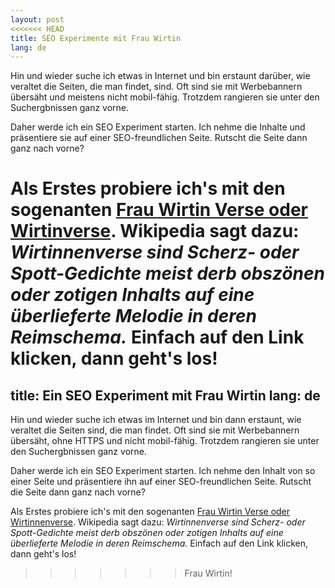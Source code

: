 ```yaml
---
layout: post
<<<<<<< HEAD
title: SEO Experimente mit Frau Wirtin
lang: de
---
```


Hin und wieder suche ich etwas in Internet und bin erstaunt darüber, wie veraltet
die Seiten, die man findet, sind. Oft sind sie mit
Werbebannern übersäht und meistens nicht mobil-fähig. Trotzdem rangieren sie
unter den Suchergbnissen ganz vorne.

Daher werde ich ein SEO Experiment starten. Ich nehme die Inhalte und
präsentiere sie auf einer SEO-freundlichen Seite. Rutscht die Seite dann ganz
nach vorne?

Als Erstes probiere ich's mit den sogenanten [Frau Wirtin Verse oder Wirtinverse](/frau-wirtin). Wikipedia sagt dazu: _Wirtinnenverse sind Scherz- oder Spott-Gedichte meist derb obszönen oder zotigen Inhalts auf eine überlieferte Melodie in deren Reimschema._ Einfach auf den Link klicken, dann geht's los!
=======
title: Ein SEO Experiment mit Frau Wirtin
lang: de
---

Hin und wieder suche ich etwas im Internet und bin dann erstaunt, wie veraltet
die Seiten sind, die man findet. Oft sind sie mit
Werbebannern übersäht, ohne HTTPS und nicht mobil-fähig. Trotzdem rangieren sie
unter den Suchergbnissen ganz vorne.

Daher werde ich ein SEO Experiment starten. Ich nehme den Inhalt von so einer Seite und
präsentiere ihn auf einer SEO-freundlichen Seite. Rutscht die Seite dann ganz
nach vorne?

Als Erstes probiere ich's mit den sogenanten [Frau Wirtin Verse oder Wirtinnenverse](/frau-wirtin). Wikipedia sagt dazu: _Wirtinnenverse sind Scherz- oder Spott-Gedichte meist derb obszönen oder zotigen Inhalts auf eine überlieferte Melodie in deren Reimschema._ Einfach auf den Link klicken, dann geht's los!
>>>>>>> Frau Wirtin!
